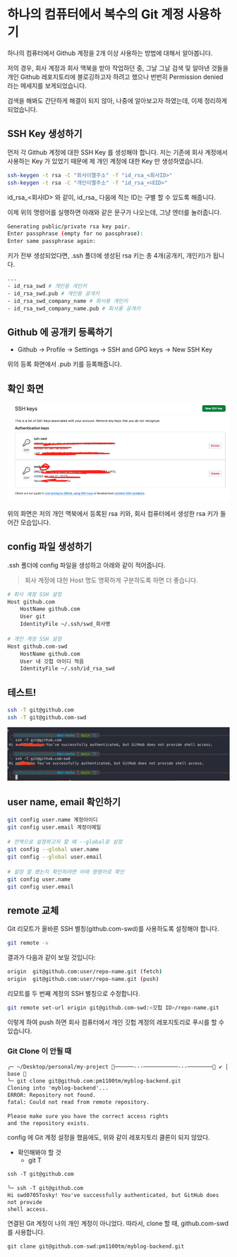 # 하나의 컴퓨터에서 복수의 Git 계정 사용하기

하나의 컴퓨터에서 Github 계정을 2개 이상 사용하는 방법에 대해서 알아봅니다.

저의 경우, 회사 계정과 회사 맥북을 받아 작업하던 중, 그날 그날 검색 및 알아낸 것들을 개인 Github
레포지토리에 블로깅하고자 하려고 했으나 번번히 Permission denied 라는 메세지를 보게되었습니다.

검색을 해봐도 간단하게 해결이 되지 않아, 나중에 알아보고자 하였는데, 이제 정리하게 되었습니다.

## SSH Key 생성하기

먼저 각 Github 계정에 대한 SSH Key 를 생성해야 합니다. 저는 기존에 회사 계정에서 사용하는
Key 가 있었기 때문에 제 개인 계정에 대한 Key 만 생성하였습니다.

```bash
ssh-keygen -t rsa -C "회사이멜주소" -f "id_rsa_<회사ID>"
ssh-keygen -t rsa -C "개인이멜주소" -f "id_rsa_<내ID>"
```

id_rsa_<회사ID> 와 같이, id_rsa_ 다음에 적는 ID는 구별 할 수 있도록 해줍니다.

이제 위의 명령어를 실행하면 아래와 같은 문구가 나오는데, 그냥 엔터를 눌러줍니다.

```bash
Generating public/private rsa key pair.
Enter passphrase (empty for no passphrase):
Enter same passphrase again:
```

키가 전부 생성되었다면, .ssh 폴더에 생성된 rsa 키는 총 4개(공개키, 개인키)가 됩니다.

```bash
...
- id_rsa_swd # 개인용 개인키
- id_rsa_swd.pub # 개인용 공개키
- id_rsa_swd_company_name # 회사용 개인키
- id_rsa_swd_company_name.pub # 회사용 공개키
```

## Github 에 공개키 등록하기

- Github -> Profile -> Settings -> SSH and GPG keys -> New SSH Key

위의 등록 화면에서 .pub 키를 등록해줍니다.

## 확인 화면

![github-ssy-keys](./assets/github-ssh-keys.png)

위의 화면은 저의 개인 맥북에서 등록된 rsa 키와, 회사 컴퓨터에서 생성한 rsa 키가 들어간 모습입니다.

## config 파일 생성하기

.ssh 폴더에 config 파일을 생성하고 아래와 같이 적어줍니다.

> 회사 계정에 대한 Host 명도 명확하게 구분하도록 하면 더 좋습니다.

```bash
# 회사 계정 SSH 설정
Host github.com
    HostName github.com
    User git
    IdentityFile ~/.ssh/swd_회사명

# 개인 계정 SSH 설정
Host github.com-swd
    HostName github.com
    User 내 깃헙 아이디 적음
    IdentityFile ~/.ssh/id_rsa_swd
```

## 테스트!

```bash
ssh -T git@github.com
ssh -T git@github.com-swd
```

![github-ssh-test](./assets/git-ssh-test.png)

## user name, email 확인하기

```bash
git config user.name 계정아이디
git config user.email 계정이메일

# 전역으로 설정하고자 할 때 --global로 설정
git config --global user.name
git config --global user.email

# 설정 잘 됐는지 확인하려면 아래 명령어로 확인
git config user.name
git config user.email
```

## remote 교체

Git 리모트가 올바른 SSH 별칭(github.com-swd)를 사용하도록 설정해야 합니다.

```bash
git remote -v
```

결과가 다음과 같이 보일 것입니다:

```bash
origin  git@github.com:user/repo-name.git (fetch)
origin  git@github.com:user/repo-name.git (push)
```

리모트를 두 번째 계정의 SSH 별칭으로 수정합니다.

```bash
git remote set-url origin git@github.com-swd:<깃헙 ID>/repo-name.git
```

이렇게 하여 push 하면 회사 컴퓨터에서 개인 깃헙 계정의 레포지토리로 푸시를 할 수 있습니다.

### Git Clone 이 안될 때

```shell
╭─ ~/Desktop/personal/my-project ──────---───────────---──────── ✔ │ base 
╰─ git clone git@github.com:pm1100tm/myblog-backend.git
Cloning into 'myblog-backend'...
ERROR: Repository not found.
fatal: Could not read from remote repository.

Please make sure you have the correct access rights
and the repository exists.
```

config 에 Git 계정 설정을 했음에도, 위와 같이 레포지토리 클론이 되지 않았다.

- 확인해봐야 할 것
  - git T

```shell
ssh -T git@github.com

╰─ ssh -T git@github.com
Hi swd0705Tosky! You've successfully authenticated, but GitHub does not provide
shell access.
```

연결된 Git 계정이 나의 개인 계정이 아니었다. 따라서, clone 할 때, github.com-swd 를 사용합니다.

```shell
git clone git@github.com-swd:pm1100tm/myblog-backend.git
```
